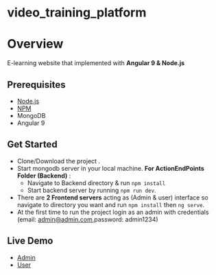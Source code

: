# video_training_platform
# Overview

E-learning website that implemented with  **Angular 9 & Node.js**

## Prerequisites

 - [Node.js](https://nodejs.org/)
- [NPM](https://nodejs.org/)
- MongoDB
- Angular 9

 

## Get Started

 - Clone/Download the project .
 - Start mongodb server in your local machine.
  **For ActionEndPoints Folder (Backend)** :
   - Navigate to Backend directory & run `npm install`
   - Start backend server by running `npm run dev`.
 - There are **2 Frontend servers** acting as (Admin & user) interface so
 navigate to directory you want and run `npm install` then `ng serve`.
 - At the first time to run the project login as an admin with credentials (email: admin@admin.com,password: admin1234)
 
## Live Demo
- [Admin](https://drive.google.com/file/d/19rXtFNyPG_tUmcxM-3omahl-pj_Rthzs/view?fbclid=IwAR0-LrgW7E7qCd2cWG0MSIJLZnpjdfkQ3BOVrOmVrNsuFqTNbXu9Pjz47sE)
- [User](https://drive.google.com/file/d/1c33tTmMqks48GXVHSxtFjtkX_ZSLvGd4/view?usp=sharing)
